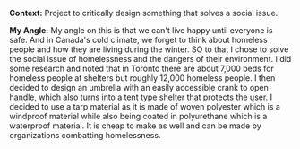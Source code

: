 **Context:**
Project to critically design something that solves a social issue. 
  
**My Angle:**
My angle on this is that we can't live happy until everyone is safe. And in Canada's cold climate, we forget to think about homeless people and how they are living during the winter. SO to that I chose to solve the social issue of homelessness and the dangers of their environment. I did some research and noted that in Toronto there are about 7,000 beds for homeless people at shelters but roughly 12,000 homeless people. I then decided to design an umbrella with an easily accessible crank to open handle, which also turns into a tent type shelter that protects the user. I decided to use a tarp material as it is made of woven polyester which is a windproof material while also being coated in polyurethane which is a waterproof material. It is cheap to make as well and can be made by organizations combatting homelessness.